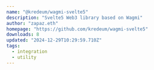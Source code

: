 ```yaml
---
name: "@kredeum/wagmi-svelte5"
description: "Svelte5 Web3 library based on Wagmi"
author: "zapaz.eth"
homepage: "https://github.com/kredeum/wagmi-svelte5"
downloads: 8
updated: "2024-12-29T10:29:59.710Z"
tags: 
  - integration
  - utility
---
```

